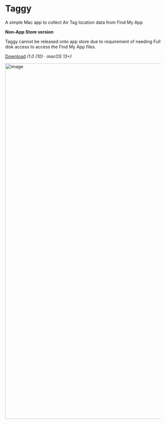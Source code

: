 # Taggy

A simple Mac app to collect Air Tag location data from Find My App

**Non-App Store version**

Taggy cannot be released onto app store due to requirement of needing Full disk access to access the Find My App files.

[Download](https://github.com/antokne/taggy/releases/download/1.0%2B10/Taggy.dmg) *(1.0 (10) · macOS 13+)*

<img width="1150" alt="image" src="https://github.com/antokne/taggy/assets/732803/6a62cfa3-c533-4110-a4b5-88234ddcc73e">
